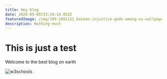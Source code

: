 ```yaml
---
title: Hey blog
date: 2020-05-05T23:24:14.052Z
featuredImage: /img/109-1091121_batman-injustice-gods-among-us-wallpaper-hd-dark.jpg
description: Nothing much
---
```

# This is just a test

Welcome to the best blog on earth



![w3schools](/img/w3css.gif)